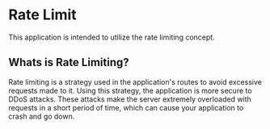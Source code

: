 # Rate Limit

This application is intended to utilize the rate limiting concept.

## Whats is Rate Limiting?

Rate limiting is a strategy used in the application's routes to avoid excessive requests made to it. Using this strategy, the application is more secure to DDoS attacks. These attacks make the server extremely overloaded with requests in a short period of time, which can cause your application to crash and go down.
